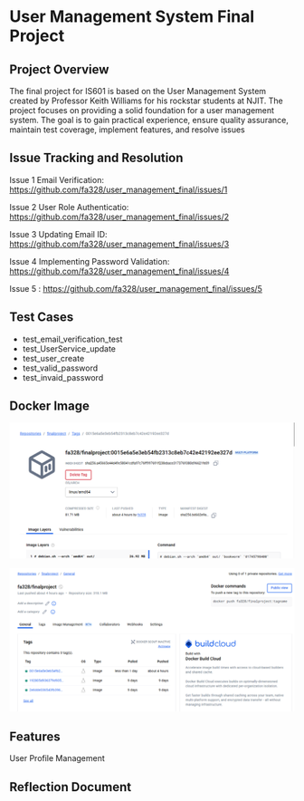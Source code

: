 # User Management System Final Project

## Project Overview
The final project for IS601 is based on the User Management System created by Professor Keith Williams for his rockstar students at NJIT. The project focuses on providing a solid foundation for a user management system. The goal is to gain practical experience, ensure quality assurance, maintain test coverage, implement features, and resolve issues

## Issue Tracking and Resolution
Issue 1 Email Verification: https://github.com/fa328/user_management_final/issues/1

Issue 2 User Role Authenticatio: https://github.com/fa328/user_management_final/issues/2

Issue 3 Updating Email ID: https://github.com/fa328/user_management_final/issues/3

Issue 4 Implementing Password Validation: https://github.com/fa328/user_management_final/issues/4

Issue 5 : https://github.com/fa328/user_management_final/issues/5

## Test Cases
- test_email_verification_test
- test_UserService_update
- test_user_create
- test_valid_password
- test_invaid_password

## Docker Image
![alt text](image.png)

![alt text](image-1.png)

## Features 
User Profile Management

## Reflection Document